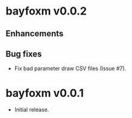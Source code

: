 # bayfoxm v0.0.2

## Enhancements

## Bug fixes

* Fix bad parameter draw CSV files (Issue #7).


# bayfoxm v0.0.1

* Initial release.
